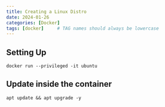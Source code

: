 ```yaml
---
title: Creating a Linux Distro
date: 2024-01-26
categories: [Docker]
tags: [docker]     # TAG names should always be lowercase
---
```


## Setting Up

`docker run --privileged -it ubuntu`

## Update inside the container

`apt update && apt upgrade -y`
